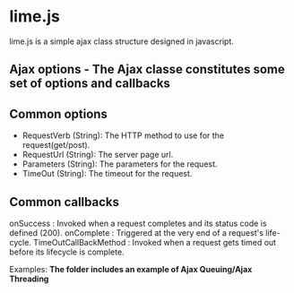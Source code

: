 lime.js
==============

lime.js is a simple ajax class structure designed in javascript.

Ajax options - The Ajax classe constitutes some set of options and callbacks
-----------------------------------------------------------------------------------------------------

Common options
-----------------------------------------------------------------------------------------------------
<ul>
<li>RequestVerb (String): The HTTP method to use for the request(get/post).</li>
<li>RequestUrl  (String): The server page url.</li>
<li>Parameters  (String): The parameters for the request.</li>
<li>TimeOut     (String): The timeout for the request.</li>
</ul>

Common callbacks
----------------------------------------------------------------------------------------------------
onSuccess             : Invoked when a request completes and its status code is defined (200).
onComplete            : Triggered at the very end of a request's life-cycle.
TimeOutCallBackMethod : Invoked when a request gets timed out before its lifecycle is complete.


Examples:
<b>The folder includes an example of Ajax Queuing/Ajax Threading</b>


